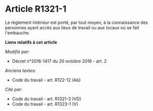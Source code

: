 # Article R1321-1

Le règlement intérieur est porté, par tout moyen, à la connaissance des personnes ayant accès aux lieux de travail ou aux
locaux où se fait l'embauche.

**Liens relatifs à cet article**

_Modifié par_:

  - Décret n°2016-1417 du 20 octobre 2016 - art. 2

_Anciens textes_:

  - Code du travail - art. R122-12 (Ab)

_Cité par_:

  - Code du travail - art. R1321-3 (VD)
  - Code du travail - art. R1323-1 (V)
